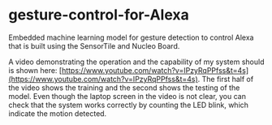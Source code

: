 # gesture-control-for-Alexa

Embedded machine learning model for gesture detection to control Alexa that is built using the SensorTile and Nucleo Board.

A video demonstrating the operation and the capability of my system should is shown here: [https://www.youtube.com/watch?v=IPzyRqPPfss&t=4s](https://www.youtube.com/watch?v=IPzyRqPPfss&t=4s). The first half of the video shows the training and the second shows the testing of the model. Even though the laptop screen in the video is not clear, you can check that the system works correctly by counting the LED blink, which indicate the motion detected.

